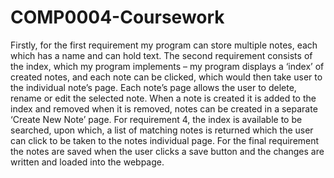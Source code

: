 # COMP0004-Coursework
Firstly, for the first requirement my program can store multiple notes, each which has a name and can hold text. The second requirement consists of the 
index, which my program implements – my program displays a ‘index’ of created notes, and each note can be clicked, which would then take user to the 
individual note’s page. Each note’s page allows the user to delete, rename or edit the selected note. When a note is created it is added to the index and 
removed when it is removed, notes can be created in a separate ‘Create New Note’ page. For requirement 4, the index is available to be searched, upon 
which, a list of matching notes is returned which the user can click to be taken to the notes individual page. For the final requirement the notes are 
saved when the user clicks a save button and the changes are written and loaded into the webpage.
